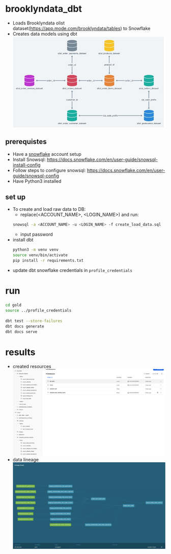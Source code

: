 # brooklyndata_dbt
* Loads Brooklyndata olist dataset(https://app.mode.com/brooklyndata/tables) to Snowflake
* Creates data models using dbt
![Alt text](imgs/image.png)

## prerequistes
* Have a [snowflake](https://signup.snowflake.com/?utm_source=google&utm_medium=paidsearch&utm_campaign=na-ca-en-brand-product-phrase&utm_content=go-eta-evg-ss-free-trial&utm_term=c-g-snowflake%20software-p&_bt=579189974810&_bk=snowflake%20software&_bm=p&_bn=g&_bg=136172940948&gclsrc=aw.ds&gad=1&gclid=Cj0KCQjwl8anBhCFARIsAKbbpyS5Y7XMEmrxORu7SObFo3SAqnAwaCdM7ov2ACIbl5wiPa44G3Mw4EsaAkA3EALw_wcB) account setup
* Install Snowsql: https://docs.snowflake.com/en/user-guide/snowsql-install-config
* Follow steps to configure snowsql: https://docs.snowflake.com/en/user-guide/snowsql-config
* Have Python3 installed

## set up
* To create and load raw data to DB:
  * replace(<ACCOUNT_NAME>, <LOGIN_NAME>) and run:
  ```bash
  snowsql -a <ACCOUNT_NAME> -u <LOGIN_NAME> -f create_load_data.sql
  ```
  * input password
* install dbt
   ```bash
   python3 -m venv venv
   source venv/bin/activate
   pip install -r requirements.txt
   ```
* update dbt snowflake credentials in `profile_credentials`

# run
```bash
cd gold
source ../profile_credentials

dbt test --store-failures
dbt docs generate
dbt docs serve
```

# results
* created resources
![Alt text](imgs/snowflake_resources.png)
* data lineage
![Alt text](imgs/lineage.png)
